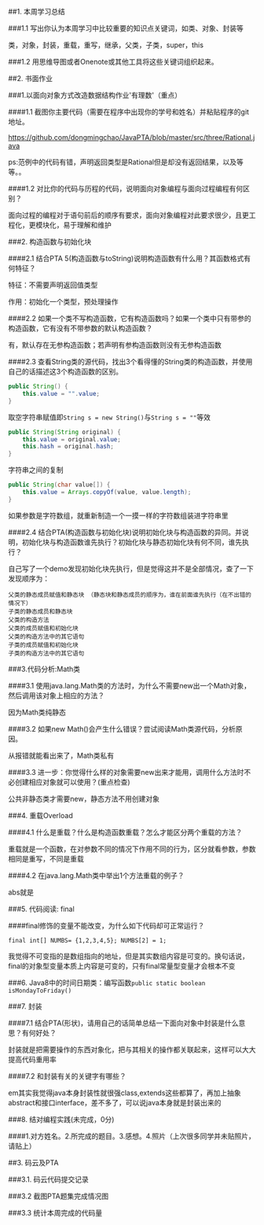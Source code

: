##1. 本周学习总结

###1.1 写出你认为本周学习中比较重要的知识点关键词，如类、对象、封装等

类，对象，封装，重载，重写，继承，父类，子类，super，this

###1.2 用思维导图或者Onenote或其他工具将这些关键词组织起来。

##2. 书面作业

###1.以面向对象方式改造数据结构作业'有理数'（重点）

####1.1 截图你主要代码（需要在程序中出现你的学号和姓名）并粘贴程序的git地址。

https://github.com/dongmingchao/JavaPTA/blob/master/src/three/Rational.java  

ps:范例中的代码有错，声明返回类型是Rational但是却没有返回结果，以及等等。。

####1.2 对比你的代码与历程的代码，说明面向对象编程与面向过程编程有何区别？

面向过程的编程对于语句前后的顺序有要求，面向对象编程对此要求很少，且更工程化，更模块化，易于理解和维护

###2. 构造函数与初始化块

####2.1 结合PTA 5(构造函数与toString)说明构造函数有什么用？其函数格式有何特征？

特征：不需要声明返回值类型

作用：初始化一个类型，预处理操作

####2.2 如果一个类不写构造函数，它有构造函数吗？如果一个类中只有带参的构造函数，它有没有不带参数的默认构造函数？

有，默认存在无参构造函数；若声明有参构造函数则没有无参构造函数

####2.3 查看String类的源代码，找出3个看得懂的String类的构造函数，并使用自己的话描述这3个构造函数的区别。
```java
public String() {
    this.value = "".value;
}
```
取空字符串赋值即`String s = new String()`与`String s = ""`等效
```java
public String(String original) {
    this.value = original.value;
    this.hash = original.hash;
}
```
字符串之间的复制
```java
public String(char value[]) {
    this.value = Arrays.copyOf(value, value.length);
}
```
如果参数是字符数组，就重新制造一个一摸一样的字符数组装进字符串里

####2.4 结合PTA(构造函数与初始化块)说明初始化块与构造函数的异同。并说明，初始化块与构造函数谁先执行？初始化块与静态初始化块有何不同，谁先执行？

自己写了一个demo发现初始化块先执行，但是觉得这并不是全部情况，查了一下发现顺序为：
    
    父类的静态成员赋值和静态块 （静态块和静态成员的顺序为，谁在前面谁先执行（在不出错的情况下）
    子类的静态成员和静态块 
    父类的构造方法 
    父类的成员赋值和初始化块 
    父类的构造方法中的其它语句 
    子类的成员赋值和初始化块 
    子类的构造方法中的其它语句 

###3.代码分析:Math类

####3.1 使用java.lang.Math类的方法时，为什么不需要new出一个Math对象，然后调用该对象上相应的方法？

因为Math类纯静态

####3.2 如果new Math()会产生什么错误？尝试阅读Math类源代码，分析原因。

从报错就能看出来了，Math类私有

####3.3 进一步：你觉得什么样的对象需要new出来才能用，调用什么方法时不必创建相应对象就可以使用？(重点检查)

公共非静态类才需要new，静态方法不用创建对象

###4. 重载Overload

####4.1 什么是重载？什么是构造函数重载？怎么才能区分两个重载的方法？

重载就是一个函数，在对参数不同的情况下作用不同的行为，区分就看参数，参数相同是重写，不同是重载

####4.2 在java.lang.Math类中举出1个方法重载的例子？

abs就是

###5. 代码阅读: final

####final修饰的变量不能改变，为什么如下代码却可正常运行？

    final int[] NUMBS= {1,2,3,4,5}; NUMBS[2] = 1;

我觉得不可变指的是数组指向的地址，但是其实数组内容是可变的。换句话说，final的对象型变量本质上内容是可变的，只有final常量型变量才会根本不变

###6. Java8中的时间日期类：编写函数`public static boolean isMondayToFriday()`

###7. 封装

####7.1 结合PTA(形状)，请用自己的话简单总结一下面向对象中封装是什么意思？有何好处？

封装就是把需要操作的东西对象化，把与其相关的操作都关联起来，这样可以大大提高代码重用率

####7.2 和封装有关的关键字有哪些？

em其实我觉得java本身封装性就很强class,extends这些都算了，再加上抽象abstract和接口interface，差不多了，可以说java本身就是封装出来的

###8. 结对编程实践(未完成，0分)

####1.对方姓名。2.所完成的题目。3.感想。4.照片（上次很多同学并未贴照片，请贴上）

##3. 码云及PTA

###3.1. 码云代码提交记录

###3.2 截图PTA题集完成情况图

###3.3 统计本周完成的代码量